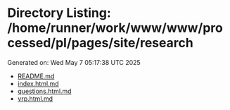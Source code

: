 # Directory Listing: /home/runner/work/www/www/processed/pl/pages/site/research
Generated on: Wed May  7 05:17:38 UTC 2025

- [README.md](README.md)
- [index.html.md](index.html.md)
- [questions.html.md](questions.html.md)
- [vrp.html.md](vrp.html.md)

